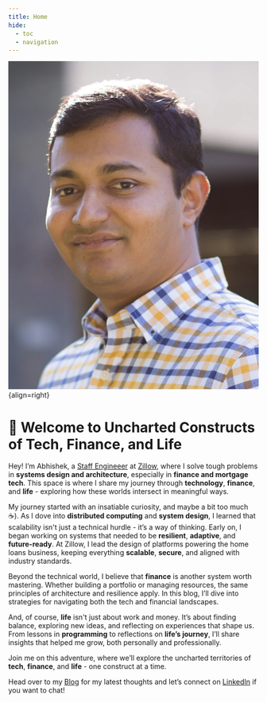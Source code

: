 ```yaml
---
title: Home
hide:
  - toc
  - navigation
---
```


![Image title](images/photo.png){align=right}

# :wave: Welcome to Uncharted Constructs of Tech, Finance, and Life

Hey! I’m Abhishek, a [Staff Engineeer](https://staffeng.com/) at [Zillow](https://www.zillow.com/), where I solve tough problems in **systems design and architecture**, especially in **finance and mortgage tech**. This space is where I share my journey through **technology**, **finance**, and **life** - exploring how these worlds intersect in meaningful ways.

My journey started with an insatiable curiosity, and maybe a bit too much :coffee:). As I dove into **distributed computing** and **system design**, I learned that scalability isn't just a technical hurdle - it’s a way of thinking. Early on, I began working on systems that needed to be **resilient**, **adaptive**, and **future-ready**. At Zillow, I lead the design of platforms powering the home loans business, keeping everything **scalable**, **secure**, and aligned with industry standards.

Beyond the technical world, I believe that **finance** is another system worth mastering. Whether building a portfolio or managing resources, the same principles of architecture and resilience apply. In this blog, I’ll dive into strategies for navigating both the tech and financial landscapes.

And, of course, **life** isn't just about work and money. It’s about finding balance, exploring new ideas, and reflecting on experiences that shape us. From lessons in **programming** to reflections on **life’s journey**, I’ll share insights that helped me grow, both personally and professionally.

Join me on this adventure, where we’ll explore the uncharted territories of **tech**, **finance**, and **life** - one construct at a time.

Head over to my [Blog](blog/index.md) for my latest thoughts and let’s connect on [LinkedIn](https://www.linkedin.com/in/abhishekisnot) if you want to chat!
